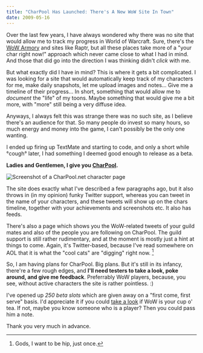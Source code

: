 ```yaml
---
title: "CharPool Has Launched: There's A New WoW Site In Town"
date: 2009-05-16
---
```


Over the last few years, I have always wondered why there was no site that would allow me to track my progress in World of Warcraft. Sure, there's the
[WoW Armory][1] and sites like Raptr, but all these places take more of a
"your char right now!" approach which never came close to what I had in mind.
And those that did go into the direction I was thinking didn't _click_ with me.

But what exactly did I have in mind? This is where it gets a bit complicated.
I was looking for a site that would automatically keep track of my characters for me, make daily snapshots, let me upload images and notes… Give me a timeline of their progress… In short, something that would allow me to _document_ the "life" of my toons. Maybe something that would give me a bit more, with "more" still being a very diffuse idea.

Anyways, I always felt this was strange there was no such site, as I believe there's an audience for that. So many people do invest so many hours, so much energy and money into the game, I can't possibly be the only one wanting.

I ended up firing up TextMate and starting to code, and only a short while
°cough° later, I had something I deemed good enough to release as a beta.

**Ladies and Gentlemen, I give you [CharPool][2].**

![Screenshot of a CharPool.net character page][3]

The site does exactly what I've described a few paragraphs ago, but it also throws in (in my opinion) funky Twitter support, whereas you can tweet in the name of your characters, and these tweets will show up on the chars timeline,
together with your achievements and screenshots etc. It also has feeds.

There's also a page which shows you the WoW-related tweets of your guild mates and also of the people you are following on CharPool. The guild support is still rather rudimentary, and at the moment is mostly just a hint at things to come. Again, it's Twitter-based, because I've read somewhere on AOL that it is what the "cool cats" are "digging" right now. [^1]

So, I am having plans for CharPool. Big plans. But it's still in its infancy,
there're a few rough edges, and **I'll need testers to take a look, poke around, and give me feedback**. Preferrably WoW players, because, you see,
without active characters the site is rather pointless. :)

I've opened up _250 beta slots_ which are given away on a "first come, first serve" basis. I'd appreciate it if you could [take a look][2] if WoW is your cup o' tea. If not, maybe you know someone who is a player? Then you could pass him a note.

Thank you very much in advance.


[^1]: Gods, I want to be hip, just once.


[1]: http://eu.wow-armory.com/
[2]: http://charpool.net/
[3]: //dl.dropbox.com/u/7298/blog/210093564_1.jpg

